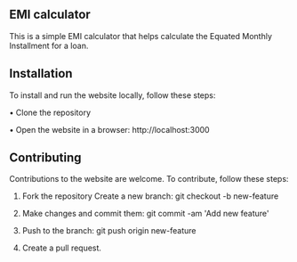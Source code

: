## EMI calculator


This is a simple EMI calculator that helps calculate the Equated Monthly Installment for a loan.


<!-- ## Technologies used


This website was built using the following technologies:

• HTML

• CSS

• JavaScript  

• React js -->


## Installation


To install and run the website locally, follow these steps:

• Clone the repository

• Open the website in a browser: http://localhost:3000


## Contributing


Contributions to the website are welcome. To contribute, follow these steps:

1. Fork the repository Create a new branch: git checkout -b new-feature

2. Make changes and commit them: git commit -am 'Add new feature'

3. Push to the branch: git push origin new-feature

4. Create a pull request. 
